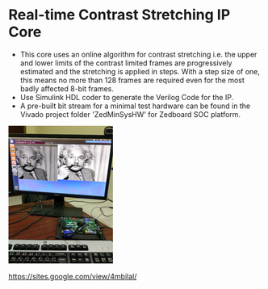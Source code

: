 # Real-time Contrast Stretching IP Core  
  
* This core uses an online algorithm for contrast stretching i.e. the upper and lower limits of the contrast limited frames are progressively estimated and the stretching is applied in steps. With a step size of one, this means no more than 128 frames are required even for the most badly affected 8-bit frames.
* Use Simulink HDL coder to generate the Verilog Code for the IP.
* A pre-built bit stream for a minimal test hardware can be found in the Vivado project folder 'ZedMinSysHW' for Zedboard SOC platform. 
  
  
![alt text](contrastStretchIP.png)  


https://sites.google.com/view/4mbilal/


